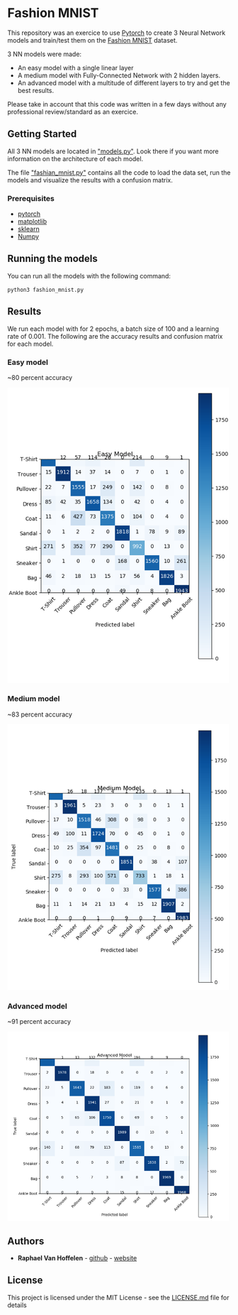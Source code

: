 # Fashion MNIST

This repository was an exercice to use [Pytorch](https://pytorch.org/) to create 3 Neural Network models and train/test them on the [Fashion MNIST](https://github.com/zalandoresearch/fashion-mnist) dataset.

3 NN models were made:

- An easy model with a single linear layer
- A medium model with Fully-Connected Network with 2 hidden layers.
- An advanced model with a multitude of different layers to try and get the best results.

Please take in account that this code was written in a few days without any professional review/standard as an exercice.

## Getting Started

All 3 NN models are located in ["models.py"](models.py). Look there if you want more information on the architecture of each model.

The file ["fashian_mnist.py"](fashian_mnist.py) contains all the code to load the data set, run the models and visualize the results with a confusion matrix.

### Prerequisites

- [pytorch](https://pytorch.org/)
- [matplotlib](https://matplotlib.org/)
- [sklearn](https://scikit-learn.org/stable/)
- [Numpy](https://numpy.org/)

## Running the models

You can run all the models with the following command:

```[python]
python3 fashion_mnist.py
```

## Results

We run each model with for 2 epochs, a batch size of 100 and a learning rate of 0.001. The following are the accuracy results and confusion matrix for each model.

### Easy model

~80 percent accuracy

<img src="results/easy.png" alt="easy" width="500"/>

### Medium model

~83 percent accuracy

<img src="results/medium.png" alt="medium" width="500"/>

### Advanced model

~91 percent accuracy

<img src="results/advanced.png" alt="advanced" width="500"/>

## Authors

- **Raphael Van Hoffelen** - [github](https://github.com/dskart) - [website](https://www.raphaelvanhoffelen.com/)

## License

This project is licensed under the MIT License - see the [LICENSE.md](LICENSE.md) file for details
